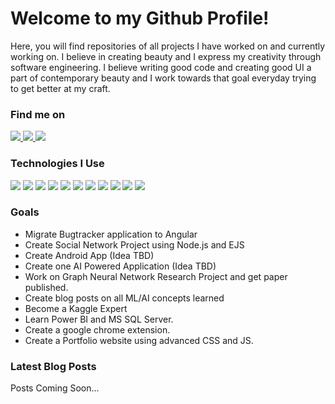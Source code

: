 <h1> Welcome to my Github Profile! </h1>

<p>Here, you will find repositories of all projects I have worked on and currently working on. I believe in creating beauty and I express my creativity through software engineering. I believe writing good code and creating good UI a part of contemporary beauty and I work towards that goal everyday trying to get better at my craft.</p>

<div>
  <h3> Find me on </h3>
  <a href="https://linkedin.com/in/aakashdasgupta">
  <img src="https://img.shields.io/badge/LinkedIn-0077B5?style=for-the-badge&logo=linkedin&logoColor=white" />
  </a>
  <a href="">
  <img src="https://img.shields.io/badge/Medium-12100E?style=for-the-badge&logo=medium&logoColor=white" />
  </a>
  <a href="">
  <img src="https://img.shields.io/badge/Twitter-1DA1F2?style=for-the-badge&logo=twitter&logoColor=white" />
  </a>
</div>

<div>
  <h3>Technologies I Use</h3>
  <img src="https://img.shields.io/badge/Python-3776AB?style=for-the-badge&logo=python&logoColor=white" />
  <img src="https://img.shields.io/badge/Java-ED8B00?style=for-the-badge&logo=openjdk&logoColor=white" />
  <img src="https://img.shields.io/badge/HTML5-E34F26?style=for-the-badge&logo=html5&logoColor=white" />
  <img src="https://img.shields.io/badge/CSS3-1572B6?style=for-the-badge&logo=css3&logoColor=white" />
  <img src="https://img.shields.io/badge/Angular-DD0031?style=for-the-badge&logo=angular&logoColor=white" />
  <img src="https://img.shields.io/badge/Spring-6DB33F?style=for-the-badge&logo=spring&logoColor=white" />
  <img src="https://img.shields.io/badge/Node.js-43853D?style=for-the-badge&logo=node.js&logoColor=white" />
  <img src="https://img.shields.io/badge/Express.js-404D59?style=for-the-badge" />
  <img src="https://img.shields.io/badge/MySQL-00000F?style=for-the-badge&logo=mysql&logoColor=white" />
  <img src="https://img.shields.io/badge/MongoDB-4EA94B?style=for-the-badge&logo=mongodb&logoColor=white" />
  <img src="https://img.shields.io/badge/Android-3DDC84?style=for-the-badge&logo=android&logoColor=white" />
</div>

<div> 
  <h3>Goals</h3>
  <ul>
    <li>Migrate Bugtracker application to Angular</li>
    <li>Create Social Network Project using Node.js and EJS</li>
    <li>Create Android App (Idea TBD)</li>
    <li>Create one AI Powered Application (Idea TBD)</li>
    <li>Work on Graph Neural Network Research Project and get paper published.</li>
    <li>Create blog posts on all ML/AI concepts learned</li>
    <li>Become a Kaggle Expert</li>
    <li>Learn Power BI and MS SQL Server.</li>
     <li>Create a google chrome extension.</li>
    <li>Create a Portfolio website using advanced CSS and JS.</li>
  </ul>
</div>

<div>
  <h3>Latest Blog Posts</h3>
  Posts Coming Soon...
</div>


<!--
**a-d14/a-d14** is a ✨ _special_ ✨ repository because its `README.md` (this file) appears on your GitHub profile.

Here are some ideas to get you started:

- 🔭 I’m currently working on ...
- 🌱 I’m currently learning ...
- 👯 I’m looking to collaborate on ...
- 🤔 I’m looking for help with ...
- 💬 Ask me about ...
- 📫 How to reach me: ...
- 😄 Pronouns: ...
- ⚡ Fun fact: ...
-->
